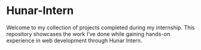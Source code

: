 # Hunar-Intern
Welcome to my collection of projects completed during my internship. This repository showcases the work I’ve done while gaining hands-on experience in web development through Hunar Intern.
